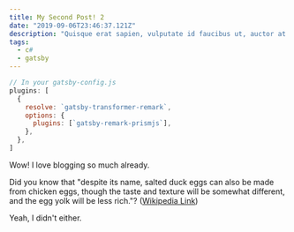 ```yaml
---
title: My Second Post! 2
date: "2019-09-06T23:46:37.121Z"
description: "Quisque erat sapien, vulputate id faucibus ut, auctor at lorem. In vestibulum lectus tortor, id tristique orci euismod vitae. Nulla vel dui placerat, congue dolor sed, dapibus lacus. Maecenas purus magna, rhoncus eget libero sed, porta auctor ex. Nunc iaculis pellentesque libero. Fusce eget pretium est. Aenean vel lectus scelerisque, sagittis odio eget, congue orci."
tags:
  - c#
  - gatsby
---
```


```javascript
// In your gatsby-config.js
plugins: [
  {
    resolve: `gatsby-transformer-remark`,
    options: {
      plugins: [`gatsby-remark-prismjs`],
    },
  },
]
```

Wow! I love blogging so much already.

Did you know that "despite its name, salted duck eggs can also be made from
chicken eggs, though the taste and texture will be somewhat different, and the
egg yolk will be less rich."?
([Wikipedia Link](http://en.wikipedia.org/wiki/Salted_duck_egg))

Yeah, I didn't either.

